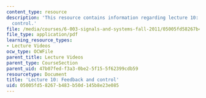 ```yaml
---
content_type: resource
description: 'This resource contains information regarding lecture 10: feedback and
  control.'
file: /media/courses/6-003-signals-and-systems-fall-2011/05005fd58267b483b50d145b8e23e085_MIT6_003F11_lec10.pdf
file_type: application/pdf
learning_resource_types:
- Lecture Videos
ocw_type: OCWFile
parent_title: Lecture Videos
parent_type: CourseSection
parent_uid: 47b07fed-f3a3-0be2-5f15-5f62399cdb59
resourcetype: Document
title: 'Lecture 10: Feedback and control'
uid: 05005fd5-8267-b483-b50d-145b8e23e085
---
```

